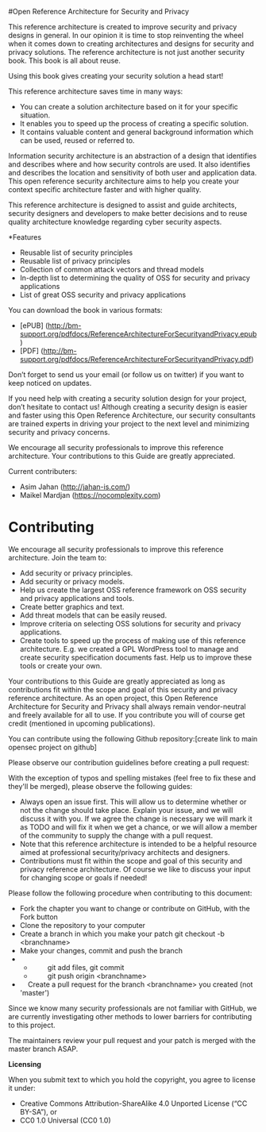 #Open Reference Architecture for Security and Privacy

This reference architecture is created to improve security and privacy designs in general. In our opinion it is time to stop reinventing the wheel when it comes down to creating architectures and designs for security and privacy solutions. The reference architecture is not just another security book. This book is all about reuse.

Using this book gives creating your security solution a head start!

This reference architecture saves time in many ways:

* You can create a solution architecture based on it for your specific situation.
* It enables you to speed up the process of creating a specific solution.
* It contains valuable content and general background information which can be used, reused or referred to.


Information security architecture is an abstraction of a design that identifies and describes where and how security controls are used. It also identifies and describes the location and sensitivity of both user and application data. This open reference security architecture aims to help you create your context specific architecture faster and with higher quality.

This reference architecture is designed to assist and guide architects, security designers and developers to make better decisions and to reuse quality architecture knowledge regarding cyber security aspects.

*Features

* Reusable list of security principles
* Reusable list of privacy principles
* Collection of common attack vectors and thread models
* In-depth list to determining the quality of OSS for security and privacy applications
* List of great OSS security and privacy applications

You can download the book in various formats:

*  [ePUB] (http://bm-support.org/pdfdocs/ReferenceArchitectureForSecurityandPrivacy.epub)
*  [PDF] (http://bm-support.org/pdfdocs/ReferenceArchitectureForSecurityandPrivacy.pdf)

Don’t forget to send us your email (or follow us on twitter) if you want to keep noticed on updates.

If you need help with creating a security solution design for your project, don’t hesitate to contact us! Although creating a security design is easier and faster using this Open Reference Architecture, our security consultants are trained experts in driving your project to the next level and minimizing security and privacy concerns.

We encourage all security professionals to improve this reference architecture. Your contributions to this Guide are greatly appreciated.

Current contributers:
* Asim Jahan (http://jahan-is.com/)
* Maikel Mardjan (https://nocomplexity.com)


Contributing
============

We encourage all security professionals to improve this reference architecture. Join the team to:

-   Add security or privacy principles.
-   Add security or privacy models.
-   Help us create the largest OSS reference framework on OSS security and privacy applications and tools.
-   Create better graphics and text.
-   Add threat models that can be easily reused.
-   Improve criteria on selecting OSS solutions for security and privacy applications.
-   Create tools to speed up the process of making use of this reference architecture. E.g. we created a GPL WordPress tool to manage and create security specification documents fast. Help us to improve these tools or create your own. 

Your contributions to this Guide are greatly appreciated as long as contributions fit within the scope and goal of this security and privacy reference architecture. As an open project, this Open Reference Architecture for Security and Privacy shall always remain vendor-neutral and freely available for all to use. If you contribute you will of course get credit (mentioned in upcoming publications). 

You can contribute using the following Github repository:\[create link to main opensec project on github\]

Please observe our contribution guidelines before creating a pull request:

With the exception of typos and spelling mistakes (feel free to fix these and they'll be merged), please observe the following guides:

-   Always open an issue first. This will allow us to determine whether or not the change should take place. Explain your issue, and we will discuss it with you. If we agree the change is necessary we will mark it as TODO and will fix it when we get a chance, or we will allow a member of the community to supply the change with a pull request.
-   Note that this reference architecture is intended to be a helpful resource aimed at professional security/privacy architects and designers.  
-   Contributions must fit within the scope and goal of this security and privacy reference architecture. Of course we like to discuss your input for changing scope or goals if needed!

Please follow the following procedure when contributing to this document:

-   Fork the chapter you want to change or contribute on GitHub, with the Fork button
-   Clone the repository to your computer
-   Create a branch in which you make your patch git checkout -b &lt;branchname&gt;
-   Make your changes, commit and push the branch
-   -           git add files, git commit
    -           git push origin &lt;branchname&gt;
-       Create a pull request for the branch &lt;branchname&gt; you created (not 'master')

Since we know many security professionals are not familiar with GitHub, we are currently investigating other methods to lower barriers for contributing to this project. 

The maintainers review your pull request and your patch is merged with the master branch ASAP.

**Licensing**

When you submit text to which you hold the copyright, you agree to license it under:

-   Creative Commons Attribution-ShareAlike 4.0 Unported License (“CC BY-SA”), or 
-   CC0 1.0 Universal (CC0 1.0) 


